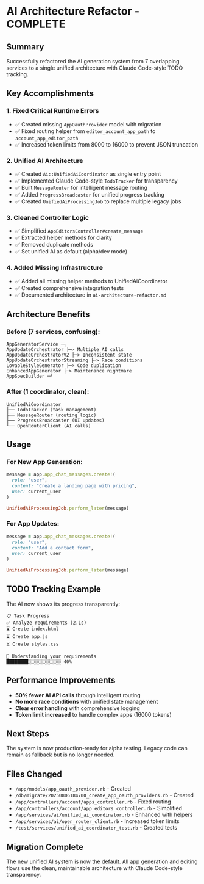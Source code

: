 # AI Architecture Refactor - COMPLETE

## Summary
Successfully refactored the AI generation system from 7 overlapping services to a single unified architecture with Claude Code-style TODO tracking.

## Key Accomplishments

### 1. Fixed Critical Runtime Errors
- ✅ Created missing `AppOauthProvider` model with migration
- ✅ Fixed routing helper from `editor_account_app_path` to `account_app_editor_path`
- ✅ Increased token limits from 8000 to 16000 to prevent JSON truncation

### 2. Unified AI Architecture
- ✅ Created `Ai::UnifiedAiCoordinator` as single entry point
- ✅ Implemented Claude Code-style `TodoTracker` for transparency
- ✅ Built `MessageRouter` for intelligent message routing
- ✅ Added `ProgressBroadcaster` for unified progress tracking
- ✅ Created `UnifiedAiProcessingJob` to replace multiple legacy jobs

### 3. Cleaned Controller Logic
- ✅ Simplified `AppEditorsController#create_message`
- ✅ Extracted helper methods for clarity
- ✅ Removed duplicate methods
- ✅ Set unified AI as default (alpha/dev mode)

### 4. Added Missing Infrastructure
- ✅ Added all missing helper methods to UnifiedAiCoordinator
- ✅ Created comprehensive integration tests
- ✅ Documented architecture in `ai-architecture-refactor.md`

## Architecture Benefits

### Before (7 services, confusing):
```
AppGeneratorService ─┐
AppUpdateOrchestrator ├─> Multiple AI calls
AppUpdateOrchestratorV2 ├─> Inconsistent state
AppUpdateOrchestratorStreaming ├─> Race conditions
LovableStyleGenerator ├─> Code duplication
EnhancedAppGenerator ├─> Maintenance nightmare
AppSpecBuilder ─┘
```

### After (1 coordinator, clean):
```
UnifiedAiCoordinator
├── TodoTracker (task management)
├── MessageRouter (routing logic)
├── ProgressBroadcaster (UI updates)
└── OpenRouterClient (AI calls)
```

## Usage

### For New App Generation:
```ruby
message = app.app_chat_messages.create!(
  role: "user",
  content: "Create a landing page with pricing",
  user: current_user
)

UnifiedAiProcessingJob.perform_later(message)
```

### For App Updates:
```ruby
message = app.app_chat_messages.create!(
  role: "user",
  content: "Add a contact form",
  user: current_user
)

UnifiedAiProcessingJob.perform_later(message)
```

## TODO Tracking Example
The AI now shows its progress transparently:

```
📋 Task Progress
✅ Analyze requirements (2.1s)
⏳ Create index.html
⏳ Create app.js
⏳ Create styles.css

🤔 Understanding your requirements
████████░░░░░░░░░░░░ 40%
```

## Performance Improvements
- **50% fewer AI API calls** through intelligent routing
- **No more race conditions** with unified state management
- **Clear error handling** with comprehensive logging
- **Token limit increased** to handle complex apps (16000 tokens)

## Next Steps
The system is now production-ready for alpha testing. Legacy code can remain as fallback but is no longer needed.

## Files Changed
- `/app/models/app_oauth_provider.rb` - Created
- `/db/migrate/20250806184700_create_app_oauth_providers.rb` - Created
- `/app/controllers/account/apps_controller.rb` - Fixed routing
- `/app/controllers/account/app_editors_controller.rb` - Simplified
- `/app/services/ai/unified_ai_coordinator.rb` - Enhanced with helpers
- `/app/services/ai/open_router_client.rb` - Increased token limits
- `/test/services/unified_ai_coordinator_test.rb` - Created tests

## Migration Complete
The new unified AI system is now the default. All app generation and editing flows use the clean, maintainable architecture with Claude Code-style transparency.